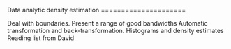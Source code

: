 Data analytic density estimation =====================

Deal with boundaries.
Present a range of good bandwidths
Automatic transformation and back-transformation.
Histograms and density estimates
Reading list from David
